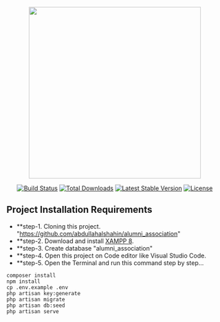 <p align="center"><a href="https://laravel.com" target="_blank"><img src="https://raw.githubusercontent.com/laravel/art/master/logo-lockup/5%20SVG/2%20CMYK/1%20Full%20Color/laravel-logolockup-cmyk-red.svg" width="400"></a></p>

<p align="center">
<a href="https://travis-ci.org/laravel/framework"><img src="https://travis-ci.org/laravel/framework.svg" alt="Build Status"></a>
<a href="https://packagist.org/packages/laravel/framework"><img src="https://img.shields.io/packagist/dt/laravel/framework" alt="Total Downloads"></a>
<a href="https://packagist.org/packages/laravel/framework"><img src="https://img.shields.io/packagist/v/laravel/framework" alt="Latest Stable Version"></a>
<a href="https://packagist.org/packages/laravel/framework"><img src="https://img.shields.io/packagist/l/laravel/framework" alt="License"></a>
</p>

## Project Installation Requirements

- **step-1. Cloning this project. "https://github.com/abdullahalshahin/alumni_association"
- **step-2. Download and install [XAMPP 8](https://www.apachefriends.org/download.html).
- **step-3. Create database "alumni_association"
- **step-4. Open this project on Code editor like Visual Studio Code.
- **step-5. Open the Terminal and run this command step by step...

```
composer install
npm install 
cp .env.example .env
php artisan key:generate
php artisan migrate
php artisan db:seed
php artisan serve
```
